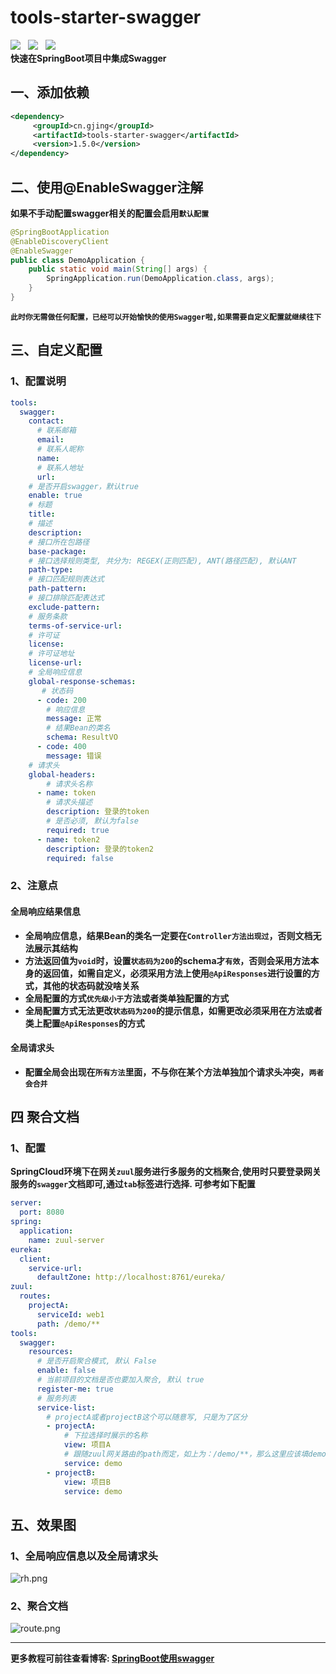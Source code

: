 # tools-starter-swagger
![](https://img.shields.io/badge/version-1.5.0-green.svg) &nbsp; 
![](https://img.shields.io/badge/author-Gjing-green.svg) &nbsp; 
![](https://img.shields.io/badge/builder-success-green.svg)   
**快速在SpringBoot项目中集成Swagger**
## 一、添加依赖
```xml
<dependency>
     <groupId>cn.gjing</groupId>
     <artifactId>tools-starter-swagger</artifactId>
     <version>1.5.0</version>
</dependency>
```
## 二、使用@EnableSwagger注解
**如果不手动配置swagger相关的配置会启用``默认配置``**  
```java
@SpringBootApplication
@EnableDiscoveryClient
@EnableSwagger
public class DemoApplication {
    public static void main(String[] args) {
        SpringApplication.run(DemoApplication.class, args);
    }
}
```
**``此时你无需做任何配置，已经可以开始愉快的使用Swagger啦,如果需要自定义配置就继续往下``**
## 三、自定义配置
### 1、配置说明
```yaml
tools:
  swagger:
    contact:
      # 联系邮箱
      email:
      # 联系人昵称
      name:
      # 联系人地址
      url:
    # 是否开启swagger，默认true
    enable: true
    # 标题
    title: 
    # 描述
    description: 
    # 接口所在包路径
    base-package:
    # 接口选择规则类型, 共分为: REGEX(正则匹配), ANT(路径匹配), 默认ANT
    path-type:
    # 接口匹配规则表达式
    path-pattern:
    # 接口排除匹配表达式
    exclude-pattern:
    # 服务条款
    terms-of-service-url:
    # 许可证
    license:
    # 许可证地址
    license-url:
    # 全局响应信息
    global-response-schemas:
       # 状态码
      - code: 200
        # 响应信息
        message: 正常
        # 结果Bean的类名
        schema: ResultVO
      - code: 400
        message: 错误
    # 请求头
    global-headers:
        # 请求头名称
      - name: token
        # 请求头描述
        description: 登录的token
        # 是否必须, 默认为false
        required: true
      - name: token2
        description: 登录的token2
        required: false
```
### 2、注意点
#### 全局响应结果信息
* **全局响应信息，结果Bean的类名一定要在``Controller方法出现过``，否则文档无法展示其结构**
* **方法返回值为``void``时，设置``状态码为200``的schema才``有效``，否则会采用方法本身的返回值，如需自定义，必须采用方法上使用``@ApiResponses``进行设置的方式，其他的状态码就没啥关系**
* **全局配置的方式``优先级小于``方法或者类单独配置的方式**
* **全局配置方式无法更改``状态码为200``的提示信息，如需更改必须采用在方法或者类上配置``@ApiResponses``的方式**
#### 全局请求头
* **配置全局会出现在``所有方法``里面，不与你在某个方法单独加个请求头冲突，``两者会合并``**
## 四 聚合文档
### 1、配置
**SpringCloud环境下在网关``zuul``服务进行多服务的文档聚合,使用时只要登录网关服务的``swagger``文档即可,通过``tab``标签进行选择. 可参考如下配置**
```yaml
server:
  port: 8080
spring:
  application:
    name: zuul-server
eureka:
  client:
    service-url:
      defaultZone: http://localhost:8761/eureka/
zuul:
  routes:
    projectA:
      serviceId: web1
      path: /demo/**
tools:
  swagger:
    resources:
      # 是否开启聚合模式, 默认 False
      enable: false
      # 当前项目的文档是否也要加入聚合, 默认 true
      register-me: true
      # 服务列表
      service-list:
        # projectA或者projectB这个可以随意写, 只是为了区分
        - projectA:
            # 下拉选择时展示的名称
            view: 项目A
            # 跟随zuul网关路由的path而定，如上为：/demo/**，那么这里应该填demo
            service: demo
        - projectB:
            view: 项目B
            service: demo 
```
## 五、效果图
### 1、全局响应信息以及全局请求头
![rh.png](https://upload-images.jianshu.io/upload_images/17866147-d3f7c4ce2fc5a95d.png?imageMogr2/auto-orient/strip%7CimageView2/2/w/1240)

### 2、聚合文档
![route.png](https://upload-images.jianshu.io/upload_images/17866147-7f9cb4c0105884d6.png?imageMogr2/auto-orient/strip%7CimageView2/2/w/1240)

---
**更多教程可前往查看博客: [SpringBoot使用swagger](https://yq.aliyun.com/articles/703133?spm=a2c4e.11155435.0.0.68153312Yeo5xN)**